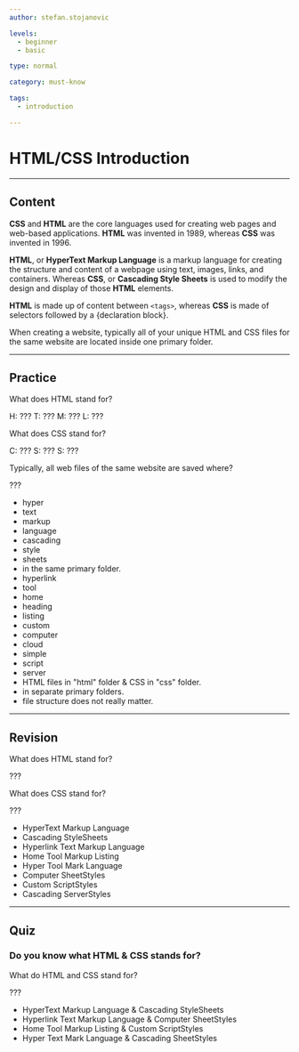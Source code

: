 ```yaml
---
author: stefan.stojanovic

levels:
  - beginner
  - basic

type: normal

category: must-know

tags:
  - introduction

---
```

# HTML/CSS Introduction
---
## Content

**CSS** and **HTML** are the core languages used for creating web pages and web-based applications. **HTML** was invented in 1989, whereas **CSS** was invented in 1996.

**HTML**, or **HyperText Markup Language** is a markup language for creating the structure and content of a webpage using text, images, links, and containers. Whereas **CSS**, or **Cascading Style Sheets** is used to modify the design and display of those **HTML** elements.

**HTML** is made up of content between `<tags>`, whereas **CSS** is made of selectors followed by a {declaration block}.

When creating a website, typically all of your unique HTML and CSS files for the same website are located inside one primary folder.

---
## Practice

What does HTML stand for?

H: ???
T: ???
M: ???
L: ???

What does CSS stand for?

C: ??? 
S: ??? 
S: ???

Typically, all web files of the same website are saved where? 

???

* hyper
* text
* markup
* language
* cascading 
* style
* sheets
* in the same primary folder.
* hyperlink
* tool
* home
* heading
* listing
* custom
* computer
* cloud
* simple
* script
* server
* HTML files in "html" folder & CSS in "css" folder.
* in separate primary folders.
* file structure does not really matter.


---
## Revision

What does HTML stand for?

???

What does CSS stand for?

???

* HyperText Markup Language
* Cascading StyleSheets
* Hyperlink Text Markup Language
* Home Tool Markup Listing
* Hyper Tool Mark Language
* Computer SheetStyles
* Custom ScriptStyles
* Cascading ServerStyles

---
## Quiz 

### Do you know what HTML & CSS stands for? 

What do HTML and CSS stand for?

???

* HyperText Markup Language & Cascading StyleSheets
* Hyperlink Text Markup Language & Computer SheetStyles
* Home Tool Markup Listing & Custom ScriptStyles
* Hyper Text Mark Language & Cascading SheetStyles



